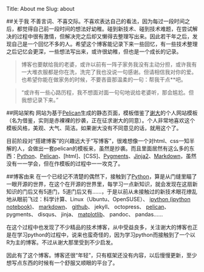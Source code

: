 Title: About me
Slug: about

##关于我
不善言词、不喜交际。不喜欢表达自己的看法，因为每过一段时间之后，都觉得自己前一段时间的想法好幼稚。碰到新技术、碰到技术难题，在尝试解决的过程中很有激情，但解决完之后却又懒得去整理写出来。因此若干年之后，发现自己是一个回忆不多的人。希望这个博客能记录下来一些回忆，有一些技术整理之后记忆会更深，一些想法写出来，或许很幼稚，但也是一个成长的记录。

>博客也要献给我的老婆，或许以前有一阵子家务我没有主动分担，或许我有一大堆衣服都是你在洗，洗完了我也没说一句感谢。但请相信我对你的爱。也希望你能在做家务的时候，不要吝啬那温柔的一句：帮我干点**吧。

>“或许有一些心路历程，我不想面对面一句句地说给老婆听，那会尴尬。但我想记录下来。”

##网站架构
网站为基于[Pelican](http://docs.getpelican.com/en/3.3.0)生成的静态页面，模板借鉴了[谢大](http://yihui.name)的个人网站模板（名为借鉴，实则是赤裸裸的抄袭，正在征求谢大的同意）。个人非常地喜欢这个模板风格，美观、大气、简洁。如果谢大没有不同意见的话，就用这个了。

目前阶段对“搭建博客”的兴趣远大于“写博客”，很难想像一个对html、css一知半解的人，会做出一套pelican的模板来，虽然是抄袭。而且里面居然有这么多的东西：[Python](http://python.org)、[Pelican](http://getpelican.com)、[html]、[CSS]、[Pygments](http://pygments.org)、[Jinja2](http://jinja.pocoo.org)、[Markdown](http://daringfireball.net/projects/markdown)，虽然没有一一学会，但在作模板的过程中一一攻克了。

##博客由来
在一个已经记不清楚的偶然下，接触到了[Python](python>)，算是从门缝里瞄了一眼开源的世界，在这个在开源的世界里，每学习一点新知识，就会发现在这扇新知识的门后又有5道门，5道门后又有……，于是以前从未接触过的新技术眼花缭乱地从眼前飞过：科学计算、Linux（Ubuntu、OpenSUSE）、 [ipython (ipython notebook)](ipython>)、 [markdown](markdown>)、 [github](github>)、 jekyll、 octopress、 [pelican](pelican>)、 pygments、 disqus、 jinja、 [matplotlib](mpl>)、 pandoc、 pandas……

在这个过程中也发现了不少精品的技术博客，从中受益良多，关注谢大的博客也正是在学习python的过程中，说来也蛮奇怪的，因为学习python而接触到了一个以R为主的博客。不过从谢大那里受到不少启发。

因此有了这个博客。博客还很“年轻”，只有框架还没有内容，以后慢慢更新，至少想写点东西的时候有一个舒服又顺眼的平台了。